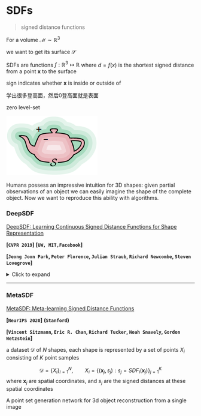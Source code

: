 # SDFs

> signed distance functions



For a volume $\mathcal{M} \sim \mathbb{R}^3$

we want to get its surface $\mathcal{S}$



SDFs are functions $f: \mathbb{R}^3 \mapsto \mathbb{R}$ where $d = f(x)$ is the shortest signed distance from a point $\mathbf{x}$ to the surface

sign indicates whether $\mathbf{x}$ is inside or outside of 



学出很多登高面，然后0登高面就是表面

zero level-set



![image-20210219111025930](https://raw.githubusercontent.com/yzy1996/Image-Hosting/master/20210219111027.png)

Humans possess an impressive intuition for 3D shapes: given partial observations of an object we can easily imagine the shape of the complete object. Now we want to reproduce this ability with algorithms.



### DeepSDF

[DeepSDF: Learning Continuous Signed Distance Functions for Shape Representation](https://arxiv.org/abs/1901.05103)

**[`CVPR 2019`]**	**[`UW, MIT,Facebook`]**

**[`Jeong Joon Park`, `Peter Florence`, `Julian Straub`, `Richard Newcombe`, `Steven Lovegrove`]**

<details><summary>Click to expand</summary><p>


<img src="https://raw.githubusercontent.com/yzy1996/Image-Hosting/master/20210225212510.png" alt="image-20210225212508695" style="zoom:50%;" />

> **Summary**

In this work, we introduce DeepSDF, a learned continuous Signed Distance Function (SDF) representation of a class of shapes that enables high quality shape representation, interpolation and completion from
partial and noisy 3D input data.

> **Details**

(from [DIT]())

It defines a surface as the level set of a signed distance field (SDF), e.g. $\mathcal{F}(\boldsymbol{p})=0$, where $\boldsymbol{p} \in \mathbb{R}^3$ donates a 3D point and $\mathcal{F}: \mathbb{R}^3 \mapsto \mathbb{R}$ is a function approximated using a deep neural network.

In practice, in order to represent multiple object instances using one neural network, the function $\mathcal{F}$ also takes a condition variable $\boldsymbol{c}$ as input and thus can be written as:
$$
\mathcal{F}(\boldsymbol{p}, \boldsymbol{c})=s: \boldsymbol{p} \in \mathbb{R}^{3}, \boldsymbol{c} \in \mathcal{X}, s \in \mathbb{R}
$$
The object surface can be extracted using [Marching Cube]().



$\boldsymbol{c}$ is a high-dimensional latent code and each shape instance has a unique code. All latent codes are firstly initialized with Gaussian noise and then optimized in parallel with network training.



**Learning the latent space of shapes.** Training a specific neural network for each shape is neither feasible nor very useful. Instead, we want a model that can represent a wide variety of shapes, discover their common properties, and embed them in a low dimensional latent space.

**Auto-decoder-based Training.** 

a dataset of $N$ shapes, each shape of $K$ point samples. 
$$
X_{i}=\left\{\left(\boldsymbol{x}_{j}, s_{j}\right): s_{j}=S D F^{i}\left(\boldsymbol{x}_{j}\right)\right\}, ~~~~i = 1, 2 ,\dots, N
$$
each shape is also paired with a latent code $\boldsymbol{z}_i$. In the latent shape-code space, we assume the prior distribution $p(\boldsymbol{z}_i)$ to be a zero-mean multivariate-Gaussian with a spherical covariance $\sigma^2I$.

hope the latent code space is a compact manifold in order to help converge to good solutions.



The SDF prediction $\tilde{s}_{j}=f_{\theta}\left(\boldsymbol{z}_{i}, \boldsymbol{x}_{j}\right)$ and the loss function $\mathcal{L}\left(\tilde{s}_{j}, s_{j}\right)$.



</p></details>

---

### MetaSDF

[MetaSDF: Meta-learning Signed Distance Functions](https://arxiv.org/pdf/2006.09662.pdf)

**[`NeurIPS 2020`]**	**(`Stanford`)**

**[`Vincent Sitzmann`, `Eric R. Chan`, `Richard Tucker`, `Noah Snavely`, `Gordon Wetzstein`]**

a dataset $\mathcal{D}$ of $N$ shapes, each shape is represented by a set of points $X_i$ consisting of $K$ point samples


$$
\mathcal{D} = \{X_i\}_{i=1}^N, \qquad X_i = \{(\mathbf{x}_j, s_j):s_j = SDF_i(\mathbf{x}_j)\}_{j=1}^K
$$
where $\mathbf{x}_j$ are spatial coordinates, and $s_j$ are the signed distances at these spatial coordinates





A point set generation network for 3d object reconstruction from a single image